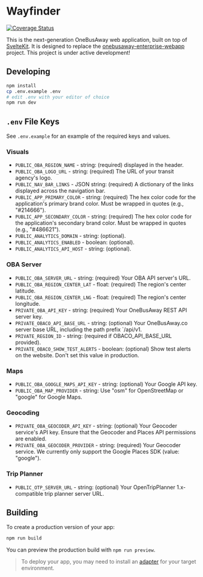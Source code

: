 # Wayfinder

[![Coverage Status](https://coveralls.io/repos/github/OneBusAway/wayfinder/badge.svg)](https://coveralls.io/github/OneBusAway/wayfinder)

This is the next-generation OneBusAway web application, built on top of [SvelteKit](https://kit.svelte.dev). It is designed to replace the [onebusaway-enterprise-webapp](https://github.com/OneBusAway/onebusaway-application-modules) project. This project is under active development!

## Developing

```bash
npm install
cp .env.example .env
# edit .env with your editor of choice
npm run dev
```

## `.env` File Keys

See `.env.example` for an example of the required keys and values.

### Visuals

- `PUBLIC_OBA_REGION_NAME` - string: (required) displayed in the header.
- `PUBLIC_OBA_LOGO_URL` - string: (required) The URL of your transit agency's logo.
- `PUBLIC_NAV_BAR_LINKS` - JSON string: (required) A dictionary of the links displayed across the navigation bar.
- `PUBLIC_APP_PRIMARY_COLOR` - string: (required) The hex color code for the application's primary brand color. Must be wrapped in quotes (e.g., "#214666").
- `PUBLIC_APP_SECONDARY_COLOR` - string: (required) The hex color code for the application's secondary brand color. Must be wrapped in quotes (e.g., "#486621").
- `PUBLIC_ANALYTICS_DOMAIN` - string: (optional).
- `PUBLIC_ANALYTICS_ENABLED` - boolean: (optional).
- `PUBLIC_ANALYTICS_API_HOST` - string: (optional).

### OBA Server

- `PUBLIC_OBA_SERVER_URL` - string: (required) Your OBA API server's URL.
- `PUBLIC_OBA_REGION_CENTER_LAT` - float: (required) The region's center latitude.
- `PUBLIC_OBA_REGION_CENTER_LNG` - float: (required) The region's center longitude.
- `PRIVATE_OBA_API_KEY` - string: (required) Your OneBusAway REST API server key.
- `PRIVATE_OBACO_API_BASE_URL` - string: (optional) Your OneBusAway.co server base URL, including the path prefix `/api/v1.
- `PRIVATE_REGION_ID` - string: (required if OBACO_API_BASE_URL provided).
- `PRIVATE_OBACO_SHOW_TEST_ALERTS` - boolean: (optional) Show test alerts on the website. Don't set this value in production.

### Maps

- `PUBLIC_OBA_GOOGLE_MAPS_API_KEY` - string: (optional) Your Google API key.
- `PUBLIC_OBA_MAP_PROVIDER` - string: Use "osm" for OpenStreetMap or "google" for Google Maps.

### Geocoding

- `PRIVATE_OBA_GEOCODER_API_KEY` - string: (optional) Your Geocoder service's API key. Ensure that the Geocoder and Places API permissions are enabled.
- `PRIVATE_OBA_GEOCODER_PROVIDER` - string: (required) Your Geocoder service. We currently only support the Google Places SDK (value: "google").

### Trip Planner

- `PUBLIC_OTP_SERVER_URL` - string: (optional) Your OpenTripPlanner 1.x-compatible trip planner server URL.

## Building

To create a production version of your app:

```bash
npm run build
```

You can preview the production build with `npm run preview`.

> To deploy your app, you may need to install an [adapter](https://kit.svelte.dev/docs/adapters) for your target environment.
